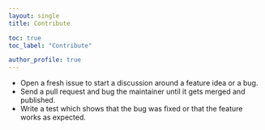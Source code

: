 ```yaml
---
layout: single
title: Contribute

toc: true
toc_label: "Contribute"

author_profile: true
---
```


- Open a fresh issue to start a discussion around a feature idea or a bug.
- Send a pull request and bug the maintainer until it gets merged and published.
- Write a test which shows that the bug was fixed or that the feature works as expected.
